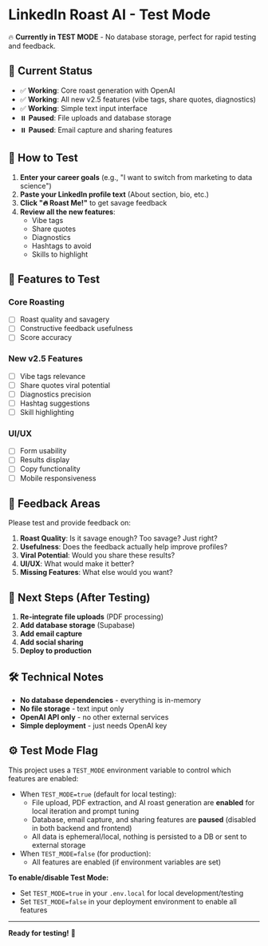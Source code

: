 # LinkedIn Roast AI - Test Mode

🔥 **Currently in TEST MODE** - No database storage, perfect for rapid testing and feedback.

## 🎯 Current Status

- ✅ **Working**: Core roast generation with OpenAI
- ✅ **Working**: All new v2.5 features (vibe tags, share quotes, diagnostics)
- ✅ **Working**: Simple text input interface
- ⏸️ **Paused**: File uploads and database storage
- ⏸️ **Paused**: Email capture and sharing features

## 🧪 How to Test

1. **Enter your career goals** (e.g., "I want to switch from marketing to data science")
2. **Paste your LinkedIn profile text** (About section, bio, etc.)
3. **Click "🔥 Roast Me!"** to get savage feedback
4. **Review all the new features**:
   - Vibe tags
   - Share quotes
   - Diagnostics
   - Hashtags to avoid
   - Skills to highlight

## 🚀 Features to Test

### Core Roasting
- [ ] Roast quality and savagery
- [ ] Constructive feedback usefulness
- [ ] Score accuracy

### New v2.5 Features
- [ ] Vibe tags relevance
- [ ] Share quotes viral potential
- [ ] Diagnostics precision
- [ ] Hashtag suggestions
- [ ] Skill highlighting

### UI/UX
- [ ] Form usability
- [ ] Results display
- [ ] Copy functionality
- [ ] Mobile responsiveness

## 📝 Feedback Areas

Please test and provide feedback on:

1. **Roast Quality**: Is it savage enough? Too savage? Just right?
2. **Usefulness**: Does the feedback actually help improve profiles?
3. **Viral Potential**: Would you share these results?
4. **UI/UX**: What would make it better?
5. **Missing Features**: What else would you want?

## 🔄 Next Steps (After Testing)

1. **Re-integrate file uploads** (PDF processing)
2. **Add database storage** (Supabase)
3. **Add email capture**
4. **Add social sharing**
5. **Deploy to production**

## 🛠️ Technical Notes

- **No database dependencies** - everything is in-memory
- **No file storage** - text input only
- **OpenAI API only** - no other external services
- **Simple deployment** - just needs OpenAI key

## ⚙️ Test Mode Flag

This project uses a `TEST_MODE` environment variable to control which features are enabled:

- When `TEST_MODE=true` (default for local testing):
  - File upload, PDF extraction, and AI roast generation are **enabled** for local iteration and prompt tuning
  - Database, email capture, and sharing features are **paused** (disabled in both backend and frontend)
  - All data is ephemeral/local, nothing is persisted to a DB or sent to external storage
- When `TEST_MODE=false` (for production):
  - All features are enabled (if environment variables are set)

**To enable/disable Test Mode:**
- Set `TEST_MODE=true` in your `.env.local` for local development/testing
- Set `TEST_MODE=false` in your deployment environment to enable all features

---

**Ready for testing!** 🎉 